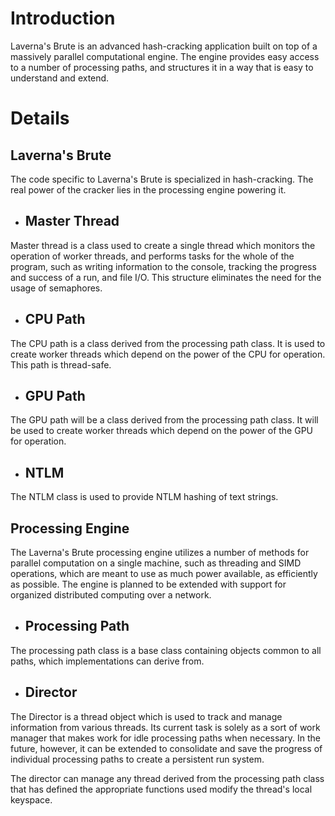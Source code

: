 # Introduction #

Laverna's Brute is an advanced hash-cracking application built on top of a massively parallel computational engine. The engine provides easy access to a number of processing paths, and structures it in a way that is easy to understand and extend.

# Details #

## Laverna's Brute ##

The code specific to Laverna's Brute is specialized in hash-cracking. The real power of the cracker lies in the processing engine powering it.

  * ## Master Thread ##
Master thread is a class used to create a single thread which monitors the operation of worker threads, and performs tasks for the whole of the program, such as writing information to the console, tracking the progress and success of a run, and file I/O. This structure eliminates the need for the usage of semaphores.

  * ## CPU Path ##
The CPU path is a class derived from the processing path class. It is used to create worker threads which depend on the power of the CPU for operation. This path is thread-safe.

  * ## GPU Path ##
The GPU path will be a class derived from the processing path class. It will be used to create worker threads which depend on the power of the GPU for operation.

  * ## NTLM ##
The NTLM class is used to provide NTLM hashing of text strings.


## Processing Engine ##

The Laverna's Brute processing engine utilizes a number of methods for parallel computation on a single machine, such as threading and SIMD operations, which are meant to use as much power available, as efficiently as possible. The engine is planned to be extended with support for organized distributed computing over a network.

  * ## Processing Path ##
The processing path class is a base class containing objects common to all paths, which implementations can derive from.

  * ## Director ##
The Director is a thread object which is used to track and manage information from various threads. Its current task is solely as a sort of work manager that makes work for idle processing paths when necessary. In the future, however, it can be extended to consolidate and save the progress of individual processing paths to create a persistent run system.

The director can manage any thread derived from the processing path class that has defined the appropriate functions used modify the thread's local keyspace.